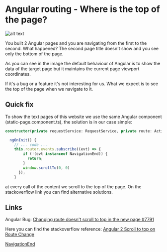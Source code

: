 # Angular routing - Where is the top of the page?

![alt text]([p]IMAGES_URL[/p]/images/angular-viewport.png)

You built 2 Angular pages and you are navigating from the first to the second.
What happened? The second page title doesn't show and you see only the bottom of the page.

As you can see in the image the default behaviour of Angular is to show the data of the target page but it maintains the current page viewport coordinates.

If it's a bug or a feature it's not interesting for us. What we expect is to see the top of the page when we navigate to it.

## Quick fix


To show the text pages of this website we use the same Angular component (static-page.component.ts), the solution is in our case simple:



``` typescript
constructor(private requestService: RequestService, private route: ActivatedRoute, private router: Router) {}

  ngOnInit() {
    // ... code ...
    this.router.events.subscribe((evt) => {
        if (!(evt instanceof NavigationEnd)) {
          return;
        }
        window.scrollTo(0, 0)
      });
    }
```

at every call of the content we scroll to the top of the page.
On the stackoverflow link you can find alternative solutions.

## Links
Angular Bug: [Changing route doesn't scroll to top in the new page #7791](https://github.com/angular/angular/issues/7791)

Here you can find the stackoverflow reference: [Angular 2 Scroll to top on Route Change](https://stackoverflow.com/questions/39601026/angular-2-scroll-to-top-on-route-change)
                                               
[NavigationEnd](https://angular.io/api/router/NavigationEnd)